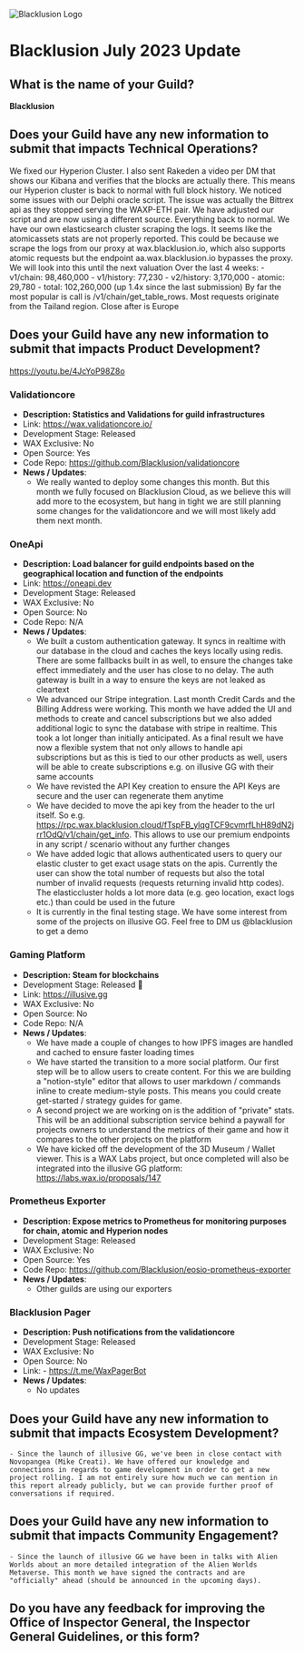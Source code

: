 ![Blacklusion Logo](https://blacklusion.com/resources/blacklusion_logo_192.png)
# Blacklusion July 2023 Update

## What is the name of your Guild?

**Blacklusion**

## Does your Guild have any new information to submit that impacts Technical Operations?
We fixed our Hyperion Cluster. I also sent Rakeden a video per DM that shows our Kibana and verifies that the blocks are actually there. This means our Hyperion cluster is back to normal with full block history.
We noticed some issues with our Delphi oracle script. The issue was actually the Bittrex api as they stopped serving the WAXP-ETH pair. We have adjusted our script and are now using a different source. Everything back to normal.
We have our own elasticsearch cluster scraping the logs. It seems like the atomicassets stats are not properly reported. This could be because we scrape the logs from our proxy at wax.blacklusion.io, which also supports atomic requests but the endpoint aa.wax.blacklusion.io bypasses the proxy. We will look into this until the next valuation
    Over the last 4 weeks:
    - v1/chain: 98,460,000
    - v1/history: 77,230
    - v2/history: 3,170,000
    - atomic: 29,780
    - total: 102,260,000
    (up 1.4x since the last submission)
    By far the most popular is call is /v1/chain/get_table_rows. Most requests originate from the Tailand region. Close after is Europe

## Does your Guild have any new information to submit that impacts Product Development?

https://youtu.be/4JcYoP98Z8o

### Validationcore
- **Description: Statistics and Validations for guild infrastructures**
- Link: https://wax.validationcore.io/
- Development Stage: Released
- WAX Exclusive: No
- Open Source: Yes
- Code Repo: https://github.com/Blacklusion/validationcore
- **News / Updates**:
    - We really wanted to deploy some changes this month. But this month we fully focused on Blacklusion Cloud, as we believe this will add more to the ecosystem, but hang in tight we are still planning some changes for the validationcore and we will most likely add them next month.

### OneApi
- **Description: Load balancer for guild endpoints based on the geographical location and function of the endpoints**
- Link: https://oneapi.dev
- Development Stage: Released
- WAX Exclusive: No
- Open Source: No
- Code Repo: N/A
- **News / Updates**:  
    - We built a custom authentication gateway. It syncs in realtime with our database in the cloud and caches the keys locally using redis. There are some fallbacks built in as well, to ensure the changes take effect immediately and the user has close to no delay. The auth gateway is built in a way to ensure the keys are not leaked as cleartext
    - We advanced our Stripe integration. Last month Credit Cards and the Billing Address were working. This month we have added the UI and methods to create and cancel subscriptions but we also added additional logic to sync the database with stripe in realtime. This took a lot longer than initially anticipated. As a final result we have now a flexible system that not only allows to handle api subscriptions but as this is tied to our other products as well, users will be able to create subscriptions e.g. on illusive GG with their same accounts
    - We have revisted the API Key creation to ensure the API Keys are secure and the user can regenerate them anytime
    - We have decided to move the api key from the header to the url itself. So e.g. https://rpc.wax.blacklusion.cloud/fTspFB_ylqgTCF9cvmrfLhH89dN2jrr1OdQ/v1/chain/get_info. This allows to use our premium endpoints in any script / scenario without any further changes
    - We have added logic that allows authenticated users to query our elastic cluster to get exact usage stats on the apis. Currently the user can show the total number of requests but also the total number of invalid requests (requests returning invalid http codes). The elasticcluster holds a lot more data (e.g. geo location, exact logs etc.) than could be used in the future
    - It is currently in the final testing stage. We have some interest from some of the projects on illusive GG. Feel free to DM us @blacklusion to get a demo


### Gaming Platform
- **Description: Steam for blockchains**
- Development Stage: Released 🥳
- Link: https://illusive.gg
- WAX Exclusive: No
- Open Source: No
- Code Repo: N/A
- **News / Updates**:
    - We have made a couple of changes to how IPFS images are handled and cached to ensure faster loading times
    - We have started the transition to a more social platform. Our first step will be to allow users to create content. For this we are building a "notion-style" editor that allows to user markdown / commands inline to create medium-style posts. This means you could create get-started / strategy guides for game.
    - A second project we are working on is the addition of "private" stats. This will be an additional subscription service behind a paywall for projects owners to understand the metrics of their game and how it compares to the other projects on the platform
    - We have kicked off the development of the 3D Museum / Wallet viewer. This is a WAX Labs project, but once completed will also be integrated into the illusive GG platform: https://labs.wax.io/proposals/147
    
### Prometheus Exporter
- **Description: Expose metrics to Prometheus for monitoring purposes for chain, atomic and Hyperion nodes**
- Development Stage: Released
- WAX Exclusive: No
- Open Source: Yes
- Code Repo: https://github.com/Blacklusion/eosio-prometheus-exporter
- **News / Updates**:  
    - Other guilds are using our exporters

### Blacklusion Pager
- **Description: Push notifications from the validationcore**
- Development Stage: Released
- WAX Exclusive: No
- Open Source: No
- Link: - https://t.me/WaxPagerBot 
- **News / Updates**:
    - No updates

## Does your Guild have any new information to submit that impacts Ecosystem Development?
    - Since the launch of illusive GG, we've been in close contact with Novopangea (Mike Creati). We have offered our knowledge and connections in regards to game development in order to get a new project rolling. I am not entirely sure how much we can mention in this report already publicly, but we can provide further proof of conversations if required.

## Does your Guild have any new information to submit that impacts Community Engagement?
    - Since the launch of illusive GG we have been in talks with Alien Worlds about an more detailed integration of the Alien Worlds Metaverse. This month we have signed the contracts and are "officially" ahead (should be announced in the upcoming days).
    

## Do you have any feedback for improving the Office of Inspector General, the Inspector General Guidelines, or this form?
